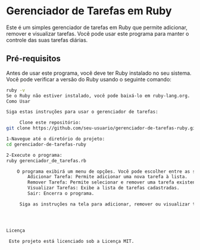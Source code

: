 # Gerenciador de Tarefas em Ruby

Este é um simples gerenciador de tarefas em Ruby que permite adicionar, remover e visualizar tarefas. Você pode usar este programa para manter o controle das suas tarefas diárias.

## Pré-requisitos

Antes de usar este programa, você deve ter Ruby instalado no seu sistema. Você pode verificar a versão do Ruby usando o seguinte comando:

```bash
ruby -v
Se o Ruby não estiver instalado, você pode baixá-lo em ruby-lang.org.
Como Usar

Siga estas instruções para usar o gerenciador de tarefas:

     Clone este repositório:
git clone https://github.com/seu-usuario/gerenciador-de-tarefas-ruby.git

1-Navegue até o diretório do projeto:
cd gerenciador-de-tarefas-ruby

2-Execute o programa:
ruby gerenciador_de_tarefas.rb

    O programa exibirá um menu de opções. Você pode escolher entre as seguintes opções:
        Adicionar Tarefa: Permite adicionar uma nova tarefa à lista.
        Remover Tarefa: Permite selecionar e remover uma tarefa existente.
        Visualizar Tarefas: Exibe a lista de tarefas cadastradas.
        Sair: Encerra o programa.

     Siga as instruções na tela para adicionar, remover ou visualizar tarefas.




Licença

 Este projeto está licenciado sob a Licença MIT.
